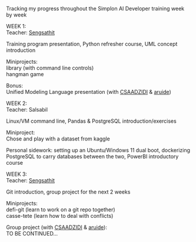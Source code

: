 Tracking my progress throughout the Simplon AI Developer training week by week  
  
  
WEEK 1:  
Teacher: [Sengsathit](https://github.com/Sengsathit)  
  
Training program presentation, Python refresher course, UML concept introduction  
  
Miniprojects:  
library (with command line controls)  
hangman game  
  
Bonus:  
Unified Modeling Language presentation (with [CSAADZIDI](https://github.com/CSAADZIDI) & [aruide](https://github.com/aruide))  
  
  
WEEK 2:  
Teacher: Salsabil  
  
Linux/VM command line, Pandas & PostgreSQL introduction/exercises  
  
Miniproject:  
Chose and play with a dataset from kaggle  
  
Personal sidework: setting up an Ubuntu/Windows 11 dual boot, dockerizing PostgreSQL to carry databases between the two, PowerBI introductory course  
  
  
WEEK 3:  
Teacher: [Sengsathit](https://github.com/Sengsathit)  
  
Git introduction, group project for the next 2 weeks  
  
Miniprojects:  
defi-git (learn to work on a git repo together)  
casse-tete (learn how to deal with conflicts)  
  
Group project (with [CSAADZIDI](https://github.com/CSAADZIDI) & [aruide](https://github.com/aruide)):  
TO BE CONTINUED...